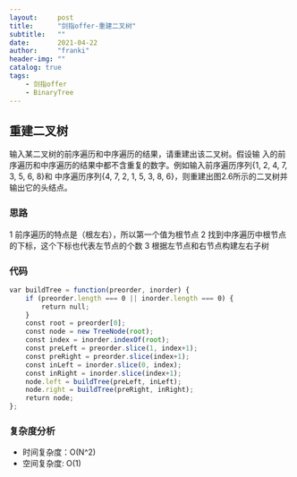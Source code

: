 ```yaml
---
layout:     post
title:      "剑指offer-重建二叉树"
subtitle:   ""
date:       2021-04-22
author:     "franki"
header-img: ""
catalog: true
tags:
    - 剑指offer
    - BinaryTree
---
```


## 重建二叉树

输入某二叉树的前序遍历和中序遍历的结果，请重建出该二叉树。假设输
入的前序遍历和中序遍历的结果中都不含重复的数字。例如输入前序遍历序列{1, 2, 4, 7, 3, 5, 6, 8}和
中序遍历序列{4, 7, 2, 1, 5, 3, 8, 6}，则重建出图2.6所示的二叉树并输出它的头结点。

### 思路

1 前序遍历的特点是（根左右），所以第一个值为根节点
2 找到中序遍历中根节点的下标，这个下标也代表左节点的个数
3 根据左节点和右节点构建左右子树

### 代码

```js
var buildTree = function(preorder, inorder) {
    if (preorder.length === 0 || inorder.length === 0) {
        return null;
    }
    const root = preorder[0];
    const node = new TreeNode(root);
    const index = inorder.indexOf(root);
    const preLeft = preorder.slice(1, index+1);
    const preRight = preorder.slice(index+1);
    const inLeft = inorder.slice(0, index);
    const inRight = inorder.slice(index+1);
    node.left = buildTree(preLeft, inLeft);
    node.right = buildTree(preRight, inRight);
    return node;
};
```

### 复杂度分析

- 时间复杂度：O(N^2)
- 空间复杂度: O(1)
